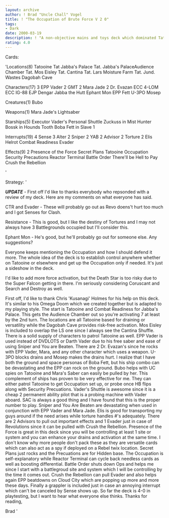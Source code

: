 ```yaml
---
layout: archive
author: ! Brad "Uncle Chall" Vogel
title: ! "The Occupation of Brute Force V 2 0"
tags:
- Dark
date: 2000-03-19
description: ! "A non-objective mains and toys deck which dominated Tatooine through mains and Tatooine Occupation."
rating: 4.0
---
```

Cards: 

'Locations(8)
Tatooine
Tat Jabba's Palace
Tat. Jabba's PalaceAudience Chamber
Tat. Mos Eisley
Tat. Cantina
Tat. Lars Moisture Farm
Tat. Jund. Wastes
Dagobah Cave

Characters(17)
3 EPP Vader
2 GMT
2 Mara Jade
2 Dr. Evazan
ECC 4-LOM
ECC IG-88
EJP Dengar
Jabba the Hutt
Ephant Mon
EPP Fett
U-3PO
Mosep

Creatures(1)
Bubo

Weapons(1)
Mara Jade's Lightsaber

Starships(5)
Executor
Vader's Personal Shuttle
Zuckuss in Mist Hunter
Bossk in Hounds Tooth
Boba Fett in Slave 1

Interrupts(19)
4 Sense
3 Alter
2 Sniper
2 YAB
2 Advisor
2 Torture
2 Elis Helrot
Combat Readiness
Evader


Effects(9)
2 Presence of the Force
Secret Plans
Tatooine Occupation
Security Precautions
Reactor Terminal
Battle Order
There'll be Hell to Pay
Crush the Rebellion



'

Strategy: '

***UPDATE*** - First off I'd like to thanks everybody who repsonded with a review of my deck.  Here are my comments on what everyone has said.

CTR and Evader - These will probably go out as Revo doens't hurt too much and I got Senses for Clash.

Resistance - This is good, but I like the destiny of Tortures and I may not always have 3 Battlegrounds occupied but I'll consider this.

Ephant Mon - He's good, but he'll probably go out for someone else.  Any suggestions?

Everyone keeps mentioning the Occupation and how I should defend it more.  The whole idea of the deck is to establish control anywhere whether on Tatooine or elsewhere and get up the Occupation only if needed.  It's just a sideshow in the deck.

I'd like to add more force activation, but the Death Star is too risky due to the Super Falcon getting in there.  I'm seriously considering Coruscant and Search and Destroy as well.

First off, I'd like to thank Chris 'Kusanagi' Holmes for his help on this deck.  It's similar to his Omega Doom which we created together but is adapted to my playing style.  The start is Tatooine and Combat Readiness for Jabba's Palace.  This gets the Audience Chamber out so you're activating 7 at least by the 2nd turn.  The locations are all Tatooine based for draining or versatility while the Dagobah Cave provides risk-free activation.  Mos Eisley is included to overlap the LS one since I always see the Cantina Shuffle.	There is a solid supply of characters to patrol Tatooine as well.  EPP Vader is used instead of DVDLOTS or Darth Vader due to his free saber and ease of using Sniper and You are Beaten.  There are 2 Dr. Evazan's since he rocks with EPP Vader, Mara, and any other character which uses a weapon.	U-3PO blocks drains and Mosep makes the drains hurt.  I realize that I have both the ground and space personas of Boba Fett, but his ship combo can be devastating and the EPP can rock on the ground. Bubo helps with UC spies on Tatooine and Mara's Saber can easily be pulled by her.  This complement of ships has proven to be very effective for me.  They can either patrol Tatooine to get Occupation set up, or probe once HB flips along with Security Precuations.  Vader's Shuttle is awesome since it is a cheap 2 permanent ability pilot that is a probing machine with Vader aboard.  SAC is always a good thing and I have found that this is the proper number to play.  Sniper and You Are Beaten are devastating when used in conjunction with EPP Vader and Mara Jade.	Elis is good for transporting my guys around if the need arises while torture handles #'s adequately.	There are 2 Advisors to pull out important effects and 1 Evader just in case of Revolutions since it can be pulled with Crush the Rebellion.  Presence of the Force is great in this deck since you will be controlling at least 1 site or system and you can enhance your drains and activation at the same time.  I don't know why more people don't pack these as they are versatile cards which can also act as a spy if deployed on a Rebel twix location.  Secret Plans just rocks and the Precuations are for Hidden base.  The Occupation is self-explanatory while Reactor Terminal can cycle back needless cards as well as boosting differential.	Battle Order shuts down Ops and helps me since I start with a battlegroud site and system which I will be controlling by the time it comes out.  Crush the Rebellion can pull Evader and also helps again EPP beatdowns on Cloud City which are popping up more and more these days.  Finally a grappler is included just in case an annoying interrupt which can't be canceled by Sense shows up.  So far the deck is 4-0 in playtesting, but I want to hear what everyone else thinks.  Thanks for reading,

Brad	      '